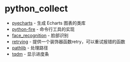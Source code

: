 # python_collect

* [pyecharts](http://pyecharts.org/#/zh-cn/) - 生成 Echarts 图表的类库
* [python-fire](https://github.com/google/python-fire) - 命令行工具的实现
* [face_recognition](https://github.com/ageitgey/face_recognition) - 脸部识别
* [retrying](https://pypi.python.org/pypi/retrying) - 提供一个装饰器函数retry，可以重试报错的函数
* [pathlib](https://docs.python.org/3/library/pathlib.html) - 处理路径
* [tqdm](https://pypi.org/project/tqdm/) - 显示进度条
